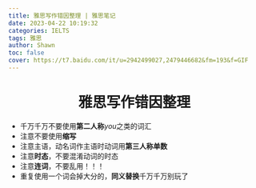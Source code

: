 ```yaml
---
title: 雅思写作错因整理 | 雅思笔记
date: 2023-04-22 10:19:32
categories: IELTS
tags: 雅思
author: Shawn
toc: false
cover: https://t7.baidu.com/it/u=2942499027,2479446682&fm=193&f=GIF
---
```


<center><h1>雅思写作错因整理</h1></center>

+ 千万千万不要使用**第二人称**$you$之类的词汇
+ 注意不要使用**缩写**
+ 注意主语，动名词作主语时动词用**第三人称单数**
+ 注意**时态**，不要混淆动词的时态
+ 注意**连词**，不要乱用！！！
+ 重复使用一个词会掉大分的，**同义替换**千万千万别玩了
